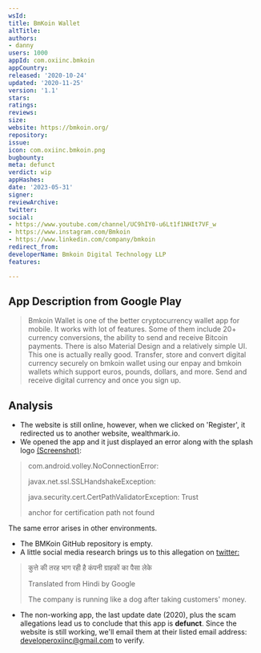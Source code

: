 ```yaml
---
wsId: 
title: BmKoin Wallet
altTitle: 
authors:
- danny
users: 1000
appId: com.oxiinc.bmkoin
appCountry: 
released: '2020-10-24'
updated: '2020-11-25'
version: '1.1'
stars: 
ratings: 
reviews: 
size: 
website: https://bmkoin.org/
repository: 
issue: 
icon: com.oxiinc.bmkoin.png
bugbounty: 
meta: defunct
verdict: wip
appHashes: 
date: '2023-05-31'
signer: 
reviewArchive: 
twitter: 
social:
- https://www.youtube.com/channel/UC9hIY0-u6Lt1f1NHIt7VF_w
- https://www.instagram.com/Bmkoin
- https://www.linkedin.com/company/bmkoin
redirect_from: 
developerName: Bmkoin Digital Technology LLP
features: 

---
```


## App Description from Google Play 
>
> Bmkoin Wallet is one of the better cryptocurrency wallet app for mobile. It works with lot of features. Some of them include 20+ currency conversions, the ability to send and receive Bitcoin payments. There is also Material Design and a relatively simple UI. This one is actually really good. Transfer, store and convert digital currency securely on bmkoin wallet using our enpay and bmkoin wallets which support euros, pounds, dollars, and more. Send and receive digital currency and once you sign up.

## Analysis 

- The website is still online, however, when we clicked on 'Register', it redirected us to another website, wealthmark.io. 
- We opened the app and it just displayed an error along with the splash logo [(Screenshot)](https://twitter.com/BitcoinWalletz/status/1663818201635999744): 

> com.android.volley.NoConnectionError:
>
> javax.net.ssl.SSLHandshakeException:
>
> java.security.cert.CertPathValidatorException: Trust 
>
> anchor for certification path not found  

The same error arises in other environments.

- The BMKoin GitHub repository is empty.
- A little social media research brings us to this allegation on [twitter:](https://twitter.com/hkmaurya1986/status/1357733236122603521)

> कुत्ते की तरह भाग रही है कंपनी ग्राहकों का पैसा लेके
>
> Translated from Hindi by Google 
>
> The company is running like a dog after taking customers' money.

- The non-working app, the last update date (2020), plus the scam allegations lead us to conclude that this app is **defunct**. Since the website is still working, we'll email them at their listed email address: developeroxiinc@gmail.com to verify. 